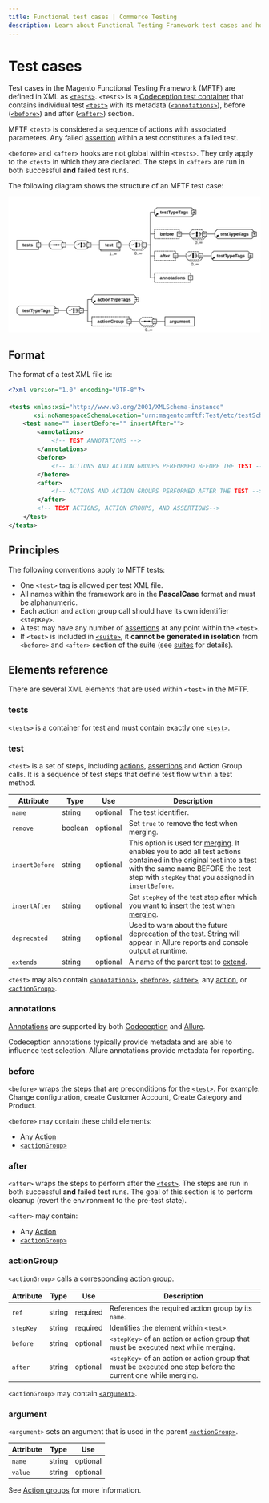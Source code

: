 ```yaml
---
title: Functional test cases | Commerce Testing
description: Learn about Functional Testing Framework test cases and how to define them for Adobe Commerce and Magento Open Source projects.
---
```


# Test cases

Test cases in the Magento Functional Testing Framework (MFTF) are defined in XML as [`<tests>`](#tests).
`<tests>` is a [Codeception test container][Codeception] that contains individual test [`<test>`](#test) with its metadata ([`<annotations>`](#annotations)), before ([`<before>`](#before)) and after ([`<after>`](#after)) section.

MFTF `<test>` is considered a sequence of actions with associated parameters.
Any failed [assertion] within a test constitutes a failed test.

<InlineAlert variant="info" slots="text"/>

`<before>` and `<after>` hooks are not global within `<tests>`.
They only apply to the `<test>` in which they are declared.
The steps in `<after>` are run in both successful **and** failed test runs.
</div>

The following diagram shows the structure of an MFTF test case:

![Structure of MFTF test case](../../_images/functional-testing/test-dia.svg)

## Format

The format of a test XML file is:

```xml
<?xml version="1.0" encoding="UTF-8"?>

<tests xmlns:xsi="http://www.w3.org/2001/XMLSchema-instance"
       xsi:noNamespaceSchemaLocation="urn:magento:mftf:Test/etc/testSchema.xsd">
    <test name="" insertBefore="" insertAfter="">
        <annotations>
            <!-- TEST ANNOTATIONS -->
        </annotations>
        <before>
            <!-- ACTIONS AND ACTION GROUPS PERFORMED BEFORE THE TEST -->
        </before>
        <after>
            <!-- ACTIONS AND ACTION GROUPS PERFORMED AFTER THE TEST -->
        </after>
        <!-- TEST ACTIONS, ACTION GROUPS, AND ASSERTIONS-->
    </test>
</tests>
```

## Principles

The following conventions apply to MFTF tests:

*  One `<test>` tag is allowed per test XML file.
*  All names within the framework are in the **PascalCase** format and must be alphanumeric.
*  Each action and action group call should have its own identifier `<stepKey>`.
*  A test may have any number of [assertions][assertion] at any point within the `<test>`.
*  If `<test>` is included in [`<suite>`][suites], it **cannot be generated in isolation** from `<before>` and `<after>` section of the suite (see [suites] for details).

## Elements reference

There are several XML elements that are used within `<test>` in the MFTF.

### tests

`<tests>` is a container for test and must contain exactly one [`<test>`](#test).

### test

`<test>` is a set of steps, including [actions], [assertions][assertion] and Action Group calls. It is a sequence of test steps that define test flow within a test method.

Attribute|Type|Use|Description
---|---|---|---
`name`|string|optional|The test identifier.
`remove`|boolean|optional|Set `true` to remove the test when merging.
`insertBefore`|string|optional| This option is used for [merging]. It enables you to add all test actions contained in the original test into a test with the same name BEFORE the test step with `stepKey` that you assigned in `insertBefore`.
`insertAfter`|string|optional| Set `stepKey` of the test step after which you want to insert the test when [merging].
`deprecated`|string|optional|Used to warn about the future deprecation of the test. String will appear in Allure reports and console output at runtime.
`extends`|string|optional|A name of the parent test to [extend].

`<test>` may also contain [`<annotations>`](#annotations), [`<before>`](#before), [`<after>`](#after), any [action][actions], or [`<actionGroup>`](#actiongroup).

### annotations

[Annotations] are supported by both [Codeception] and [Allure].

Codeception annotations typically provide metadata and are able to influence test selection.
Allure annotations provide metadata for reporting.

### before

`<before>` wraps the steps that are preconditions for the [`<test>`](#test). For example: Change configuration, create Customer Account, Create Category and Product.

`<before>` may contain these child elements:

*  Any [Action][actions]
*  [`<actionGroup>`](#actiongroup)

### after

`<after>` wraps the steps to perform after the [`<test>`](#test). The steps are run in both successful **and** failed test runs. The goal of this section is to perform cleanup (revert the environment to the pre-test state).

`<after>` may contain:

*  Any [Action][actions]
*  [`<actionGroup>`](#actiongroup)

### actionGroup

`<actionGroup>` calls a corresponding [action group].

Attribute|Type|Use|Description
---|---|---|---
`ref`|string|required|References the required action group by its `name`.
`stepKey`|string|required| Identifies the element within `<test>`.
`before`|string|optional| `<stepKey>` of an action or action group that must be executed next while merging.
`after`|string|optional| `<stepKey>` of an action or action group that must be executed one step before the current one while merging.

`<actionGroup>` may contain [`<argument>`](#argument).

### argument

`<argument>` sets an argument that is used in the parent [`<actionGroup>`](#actiongroup).

Attribute|Type|Use
---|---|---
`name`|string|optional| Name of the argument.
`value`|string|optional| Value of the argument.

See [Action groups][action group] for more information.

[action group]: action-groups.md
[actions]: actions.md
[Allure]: https://github.com/allure-framework/
[Annotations]: annotations.md
[assertion]: assertions.md
[Codeception]: https://codeception.com/docs/07-AdvancedUsage
[extend]: ../extending.md
[merging]: ../merging.md#add-several-test-steps
[suites]: ../suite.md
